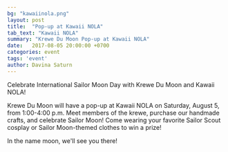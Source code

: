 ```yaml
---
bg: "kawaiinola.png"
layout: post
title:  "Pop-up at Kawaii NOLA"
tab_text: "Kawaii NOLA"
summary: "Krewe Du Moon Pop-up at Kawaii NOLA"
date:   2017-08-05 20:00:00 +0700
categories: event
tags: 'event'
author: Davina Saturn
---
```


Celebrate International Sailor Moon Day with Krewe Du Moon and Kawaii NOLA!

Krewe Du Moon will have a pop-up at Kawaii NOLA on Saturday, August 5, from 1:00-4:00 p.m.
Meet members of the krewe, purchase our handmade crafts, and celebrate Sailor Moon!
Come wearing your favorite Sailor Scout cosplay or Sailor Moon-themed clothes to win a prize!

In the name moon, we'll see you there!
